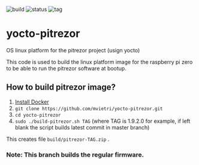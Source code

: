 ![build](https://img.shields.io/badge/build-passing-brightgreen) ![status](https://img.shields.io/badge/status-tested-brightgreen) ![tag](https://img.shields.io/badge/tag-1.9.2.0-blue) 

# yocto-pitrezor
OS linux platform for the pitrezor project (usign yocto)

This code is used to build the linux platform image for the raspberry pi zero to be able to run the pitrezor software at bootup.

## How to build pitrezor image? 

1. [Install Docker](https://docs.docker.com/engine/installation/)
2. `git clone https://github.com/mvietri/yocto-pitrezor.git`
3. `cd yocto-pitrezor`
4. `sudo ./build-pitrezor.sh TAG` (where TAG is 1.9.2.0 for example, if left blank the script builds latest commit in master branch)

This creates file `build/pitrezor-TAG.zip` .

### Note: This branch builds the regular firmware.

